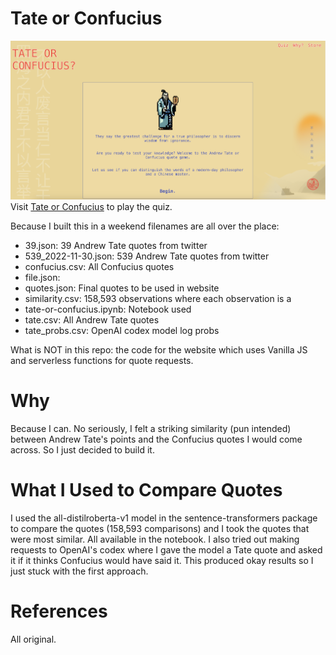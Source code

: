 # Tate or Confucius
<a href="http://tateorconfucius.com" target="_blank" rel="noopener noreferrer">![tateorconfucius.com](website.png)</a>
Visit <a href="http://tateorconfucius.com" target="_blank" rel="noopener noreferrer">Tate or Confucius</a> to play the quiz.

Because I built this in a weekend filenames are all over the place:
- 39.json: 39 Andrew Tate quotes from twitter
- 539_2022-11-30.json: 539 Andrew Tate quotes from twitter
- confucius.csv: All Confucius quotes
- file.json:
- quotes.json: Final quotes to be used in website
- similarity.csv: 158,593 observations where each observation is a
- tate-or-confucius.ipynb: Notebook used
- tate.csv: All Andrew Tate quotes
- tate_probs.csv: OpenAI codex model log probs

What is NOT in this repo: the code for the website which uses Vanilla JS and serverless functions for quote requests.

# Why
Because I can. No seriously, I felt a striking similarity (pun intended) between Andrew Tate's points and the Confucius quotes I would come across. So I just decided to build it.

# What I Used to Compare Quotes
I used the all-distilroberta-v1 model in the sentence-transformers package to compare the quotes (158,593 comparisons) and I took the quotes that were most similar. All available in the notebook. I also tried out making requests to OpenAI's codex where I gave the model a Tate quote and asked it if it thinks Confucius would have said it. This produced okay results so I just stuck with the first approach.

# References
All original.
